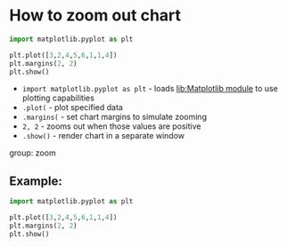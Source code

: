 # How to zoom out chart

```python
import matplotlib.pyplot as plt

plt.plot([3,2,4,5,6,1,1,4])
plt.margins(2, 2)
plt.show()
```

- `import matplotlib.pyplot as plt` - loads [lib:Matplotlib module](python-matplotlib/how-to-install-matplotlib-python-lib-in-ubuntu-ubuntuversion) to use plotting capabilities
- `.plot(` - plot specified data
- `.margins(` - set chart margins to simulate zooming
- `2, 2` - zooms out when those values are positive
- `.show()` - render chart in a separate window

group: zoom

## Example: 
```python
import matplotlib.pyplot as plt

plt.plot([3,2,4,5,6,1,1,4])
plt.margins(2, 2)
plt.show()
```

